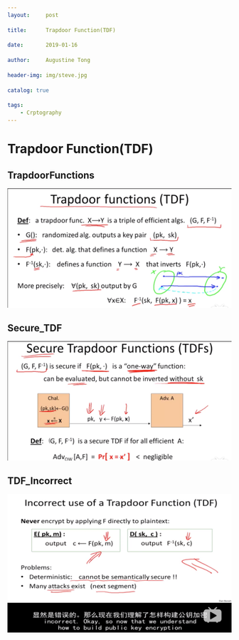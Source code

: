 ```yaml
---
layout:     post

title:      Trapdoor Function(TDF)

date:       2019-01-16

author:     Augustine Tong

header-img: img/steve.jpg

catalog: true

tags:
    - Crptography
---
```


# Trapdoor Function(TDF)


## TrapdoorFunctions
![TrapdoorFunctions](/img/crpto/TrapdoorFunctions.png)

## Secure_TDF
![Secure_TDF](/img/crpto/Secure_TDF.png)

## TDF_Incorrect
![TDF_Incorrect](/img/crpto/TDF_Incorrect.png)